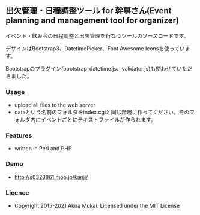 ## 出欠管理・日程調整ツール for 幹事さん(Event planning and management tool for organizer)

イベント・飲み会の日程調整と出欠管理を行なうツールのソースコードです。

デザインはBootstrap3、DatetimePicker、Font Awesome Iconsを使っています。

Bootstrapのプラグイン(bootstrap-datetime.js、validator.js)も使わせていただきました。


### Usage

  - upload all files to the web server
  - dataという名前のフォルダをindex.cgiと同じ階層に作ってください。そのフォルダ内にイベントごとにテキストファイルが作られます。

### Features

  - written in Perl and PHP


### Demo

  - http://s0323861.moo.jp/kanji/


### Licence

  - Copyright 2015-2021 Akira Mukai. Licensed under the MIT License
